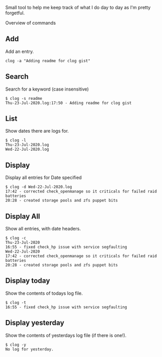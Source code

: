 Small tool to help me keep track of what I do day to day as I'm pretty forgetful.

Overview of commands

## Add

Add an entry.

    clog -a "Adding readme for clog gist"

## Search

Search for a keyword (case insensitive)

    $ clog -s readme
    Thu-23-Jul-2020.log:17:50 - Adding readme for clog gist

## List

Show dates there are logs for.

    $ clog -l
    Thu-23-Jul-2020.log
    Wed-22-Jul-2020.log

## Display

Display all entries for Date specified

    $ clog -d Wed-22-Jul-2020.log
    17:42 - corrected check_openmanage so it criticals for failed raid batteries
    20:28 - created storage pools and zfs puppet bits

## Display All

Show all entries, with date headers.

    $ clog -c
    Thu-23-Jul-2020
    16:55 - fixed check_hp issue with service segfaulting
    Wed-22-Jul-2020
    17:42 - corrected check_openmanage so it criticals for failed raid batteries
    20:28 - created storage pools and zfs puppet bits

## Display today

Show the contents of todays log file.

    $ clog -t
    16:55 - fixed check_hp issue with service segfaulting

## Display yesterday

Show the contents of yesterdays log file (if there is one!).

    $ clog -y
    No log for yesterday.
